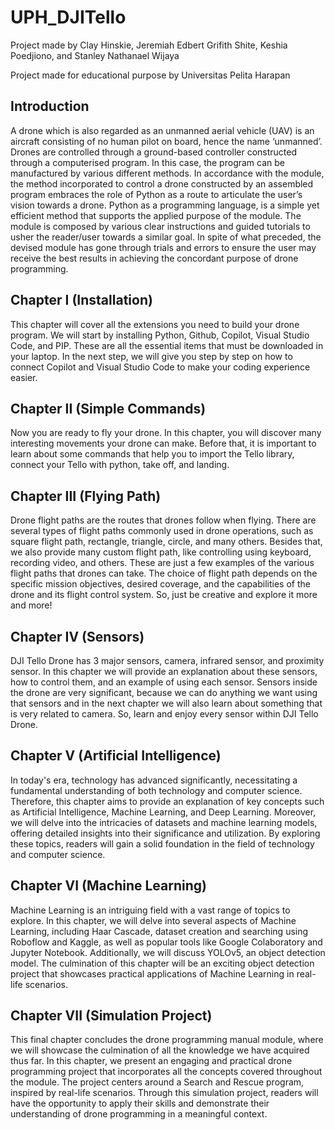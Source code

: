 # UPH_DJITello

Project made by Clay Hinskie, Jeremiah Edbert Grifith Shite, Keshia Poedjiono, and Stanley Nathanael Wijaya

Project made for educational purpose by Universitas Pelita Harapan

## Introduction

A drone which is also regarded as an unmanned aerial vehicle (UAV) is an aircraft consisting of no human pilot on board, hence the name ‘unmanned’. Drones are controlled through a ground-based controller constructed through a computerised program. In this case, the program can be manufactured by various different methods. In accordance with the module, the method incorporated to control a drone constructed by an assembled program embraces the role of Python as a route to articulate the user’s vision towards a drone. Python as a programming language, is a simple yet efficient method that supports the applied purpose of the module. The module is composed by various clear instructions and guided tutorials to usher the reader/user towards a similar goal. In spite of what preceded, the devised module has gone through trials and errors to ensure the user may receive the best results in achieving the concordant purpose of drone programming.

## Chapter I (Installation)

This chapter will cover all the extensions you need to build your drone program. We will start by installing Python, Github, Copilot, Visual Studio Code, and PIP. These are all the essential items that must be downloaded in your laptop. In the next step, we will give you step by step on how to connect Copilot and Visual Studio Code to make your coding experience easier. 

## Chapter II (Simple Commands)

Now you are ready to fly your drone. In this chapter, you will discover many interesting movements your drone can make. Before that, it is important to learn about some commands that help you to import the Tello library, connect your Tello with python, take off, and landing.

## Chapter III (Flying Path)

Drone flight paths are the routes that drones follow when flying. There are several types of flight paths commonly used in drone operations, such as square flight path, rectangle, triangle, circle, and many others. Besides that, we also provide many custom flight path, like controlling using keyboard, recording video, and others. These are just a few examples of the various flight paths that drones can take. The choice of flight path depends on the specific mission objectives, desired coverage, and the capabilities of the drone and its flight control system. So, just be creative and explore it more and more!

## Chapter IV (Sensors)

DJI Tello Drone has 3 major sensors, camera, infrared sensor, and proximity sensor. In this chapter we will provide an explanation about these sensors, how to control them, and an example of using each sensor. Sensors inside the drone are very significant, because we can do anything we want using that sensors and in the next chapter we will also learn about something that is very related to camera. So, learn and enjoy every sensor within DJI Tello Drone.

## Chapter V (Artificial Intelligence)


In today's era, technology has advanced significantly, necessitating a fundamental understanding of both technology and computer science. Therefore, this chapter aims to provide an explanation of key concepts such as Artificial Intelligence, Machine Learning, and Deep Learning. Moreover, we will delve into the intricacies of datasets and machine learning models, offering detailed insights into their significance and utilization. By exploring these topics, readers will gain a solid foundation in the field of technology and computer science.

## Chapter VI (Machine Learning)

Machine Learning is an intriguing field with a vast range of topics to explore. In this chapter, we will delve into several aspects of Machine Learning, including Haar Cascade, dataset creation and searching using Roboflow and Kaggle, as well as popular tools like Google Colaboratory and Jupyter Notebook. Additionally, we will discuss YOLOv5, an object detection model. The culmination of this chapter will be an exciting object detection project that showcases practical applications of Machine Learning in real-life scenarios.

## Chapter VII (Simulation Project)

This final chapter concludes the drone programming manual module, where we will showcase the culmination of all the knowledge we have acquired thus far. In this chapter, we present an engaging and practical drone programming project that incorporates all the concepts covered throughout the module. The project centers around a Search and Rescue program, inspired by real-life scenarios. Through this simulation project, readers will have the opportunity to apply their skills and demonstrate their understanding of drone programming in a meaningful context.
